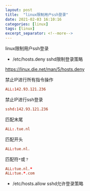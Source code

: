 ```yaml
---
layout: post
title:  "linux限制用户ssh登录"
date: 2021-02-03 16:10:16
categories: [linux]
tags: [linux]
excerpt_separator: <!--more-->
---
```

linux限制用户ssh登录
<!--more-->

* /etc/hosts.deny
sshd限制登录策略

https://linux.die.net/man/5/hosts.deny


禁止IP进行所有指令操作
```conf
ALL:142.93.121.236
```

禁止IP进行ssh登录
```conf
sshd:142.93.121.236
```

匹配末尾
```conf
ALL:.tue.nl
```

匹配开头
```conf
ALL:tue.nl.
```

匹配符`*`或`？`
```conf
ALL:tue.nl.*
ALL:tue.*.com
```

* /etc/hosts.allow
sshd允许登录策略